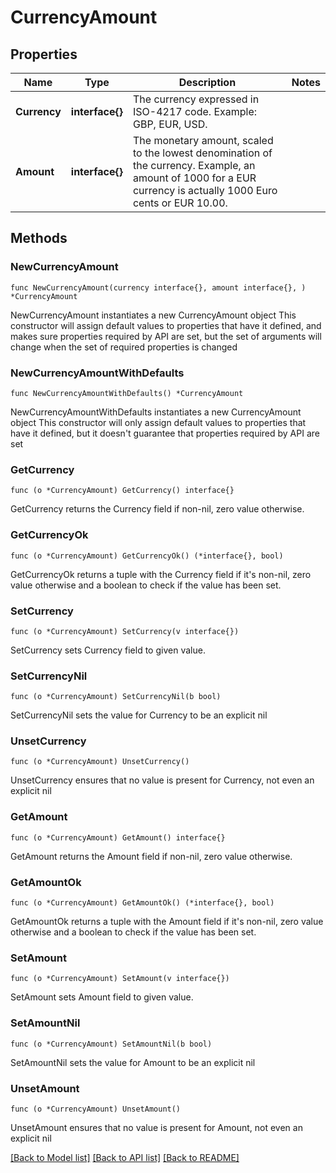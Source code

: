 # CurrencyAmount

## Properties

Name | Type | Description | Notes
------------ | ------------- | ------------- | -------------
**Currency** | **interface{}** | The currency expressed in ISO-4217 code. Example: GBP, EUR, USD. | 
**Amount** | **interface{}** | The monetary amount, scaled to the lowest denomination of the currency.  Example, an amount of 1000 for a EUR currency is actually 1000 Euro cents or EUR 10.00.  | 

## Methods

### NewCurrencyAmount

`func NewCurrencyAmount(currency interface{}, amount interface{}, ) *CurrencyAmount`

NewCurrencyAmount instantiates a new CurrencyAmount object
This constructor will assign default values to properties that have it defined,
and makes sure properties required by API are set, but the set of arguments
will change when the set of required properties is changed

### NewCurrencyAmountWithDefaults

`func NewCurrencyAmountWithDefaults() *CurrencyAmount`

NewCurrencyAmountWithDefaults instantiates a new CurrencyAmount object
This constructor will only assign default values to properties that have it defined,
but it doesn't guarantee that properties required by API are set

### GetCurrency

`func (o *CurrencyAmount) GetCurrency() interface{}`

GetCurrency returns the Currency field if non-nil, zero value otherwise.

### GetCurrencyOk

`func (o *CurrencyAmount) GetCurrencyOk() (*interface{}, bool)`

GetCurrencyOk returns a tuple with the Currency field if it's non-nil, zero value otherwise
and a boolean to check if the value has been set.

### SetCurrency

`func (o *CurrencyAmount) SetCurrency(v interface{})`

SetCurrency sets Currency field to given value.


### SetCurrencyNil

`func (o *CurrencyAmount) SetCurrencyNil(b bool)`

 SetCurrencyNil sets the value for Currency to be an explicit nil

### UnsetCurrency
`func (o *CurrencyAmount) UnsetCurrency()`

UnsetCurrency ensures that no value is present for Currency, not even an explicit nil
### GetAmount

`func (o *CurrencyAmount) GetAmount() interface{}`

GetAmount returns the Amount field if non-nil, zero value otherwise.

### GetAmountOk

`func (o *CurrencyAmount) GetAmountOk() (*interface{}, bool)`

GetAmountOk returns a tuple with the Amount field if it's non-nil, zero value otherwise
and a boolean to check if the value has been set.

### SetAmount

`func (o *CurrencyAmount) SetAmount(v interface{})`

SetAmount sets Amount field to given value.


### SetAmountNil

`func (o *CurrencyAmount) SetAmountNil(b bool)`

 SetAmountNil sets the value for Amount to be an explicit nil

### UnsetAmount
`func (o *CurrencyAmount) UnsetAmount()`

UnsetAmount ensures that no value is present for Amount, not even an explicit nil

[[Back to Model list]](../README.md#documentation-for-models) [[Back to API list]](../README.md#documentation-for-api-endpoints) [[Back to README]](../README.md)


